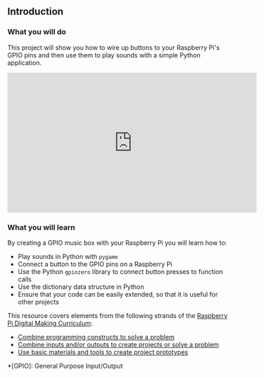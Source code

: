 ## Introduction

### What you will do

This project will show you how to wire up buttons to your Raspberry Pi's GPIO pins and then use them to play sounds with a simple Python application.

<iframe width="560" height="315" src="https://www.youtube.com/embed/rQ1412_rNmk" frameborder="0" allowfullscreen></iframe>

### What you will learn

By creating a GPIO music box with your Raspberry Pi you will learn how to:

- Play sounds in Python with `pygame`
- Connect a button to the GPIO pins on a Raspberry Pi
- Use the Python `gpiozero` library to connect button presses to function calls
- Use the dictionary data structure in Python
- Ensure that your code can be easily extended, so that it is useful for other projects

This resource covers elements from the following strands of the [Raspberry Pi Digital Making Curriculum](https://www.raspberrypi.org/curriculum/):

- [Combine programming constructs to solve a problem](https://www.raspberrypi.org/curriculum/programming/builder)
- [Combine inputs and/or outputs to create projects or solve a problem](https://www.raspberrypi.org/curriculum/physical-computing/builder)
- [Use basic materials and tools to create project prototypes](https://www.raspberrypi.org/curriculum/manufacture/creator)

*[GPIO]: General Purpose Input/Output
